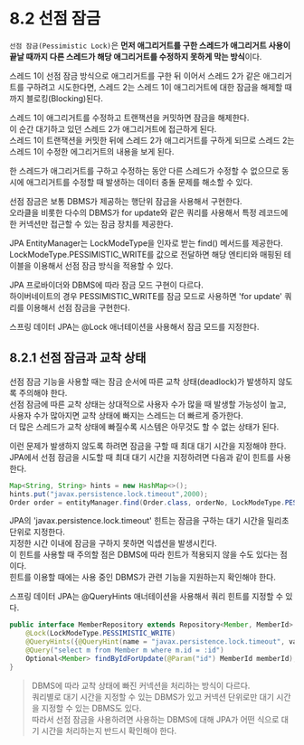 # 8.2 선점 잠금

`선점 잠금(Pessimistic Lock)`은 **먼저 애그리거트를 구한 스레드가 애그리거트 사용이 끝날 때까지 다른 스레드가 해당 애그리거트를 수정하지 못하게 막는 방식**이다.

스레드 1이 선점 잠금 방식으로 애그리거트를 구한 뒤 이어서 스레드 2가 같은 애그리거트를 구하려고 시도한다면, 스레드 2는 스레드 1이 애그리거트에 대한 잠금을 해제할 때까지 블로킹(Blocking)된다.

스레드 1이 애그리거트를 수정하고 트랜잭션을 커밋하면 잠금을 해제한다.  
이 순간 대기하고 있던 스레드 2가 애그리거트에 접근하게 된다.  
스레드 1이 트랜잭션을 커밋한 뒤에 스레드 2가 애그리거트를 구하게 되므로 스레드 2는 스레드 1이 수정한 에그리거트의 내용을 보게 된다.

한 스레드가 애그리거트를 구하고 수정하는 동안 다른 스레드가 수정할 수 없으므로 동시에 애그리거트를 수정할 때 발생하는 데이터 충돌 문제를 해소할 수 있다.

선점 잠금은 보통 DBMS가 제공하는 행단위 잠금을 사용해서 구현한다.  
오라클을 비롯한 다수의 DBMS가 for update와 같은 쿼리를 사용해서 특정 레코드에 한 커넥션만 접근할 수 있는 잠금 장치를 제공한다.

JPA EntityManager는 LockModeType을 인자로 받는 find() 메서드를 제공한다.  
LockModeType.PESSIMISTIC_WRITE를 값으로 전달하면 해당 엔티티와 매핑된 테이블을 이용해서 선점 잠금 방식을 적용할 수 있다.

JPA 프로바이더와 DBMS에 따라 잠금 모드 구현이 다르다.  
하이버네이트의 경우 PESSIMISTIC_WRITE를 잠금 모드로 사용하면 'for update' 쿼리를 이용해서 선점 잠금을 구현한다.

스프링 데이터 JPA는 @Lock 애너테이션을 사용해서 잠금 모드를 지정한다.

## 8.2.1 선점 잠금과 교착 상태

선점 잠금 기능을 사용할 때는 잠금 순서에 따른 교착 상태(deadlock)가 발생하지 않도록 주의해야 한다.  
선점 잠금에 따른 교착 상태는 상대적으로 사용자 수가 많을 때 발생할 가능성이 높고, 사용자 수가 많아지면 교착 상태에 빠지는 스레드는 더 빠르게 증가한다.  
더 많은 스레드가 교착 상태에 빠질수록 시스템은 아무것도 할 수 없는 상태가 된다.

이런 문제가 발생하지 않도록 하려면 잠금을 구할 때 최대 대기 시간을 지정해야 한다.  
JPA에서 선점 잠금을 시도할 때 최대 대기 시간을 지정하려면 다음과 같이 힌트를 사용한다.

```java
Map<String, String> hints = new HashMap<>();
hints.put("javax.persistence.lock.timeout",2000);
Order order = entityManager.find(Order.class, orderNo, LockModeType.PESSIMISTIC_WRITE, hints);
```

JPA의 'javax.persistence.lock.timeout' 힌트는 잠금을 구하는 대기 시간을 밀리초 단위로 지정한다.  
지정한 시간 이내에 잠금을 구하지 못하면 익셉션을 발생시킨다.  
이 힌트를 사용할 때 주의할 점은 DBMS에 따라 힌트가 적용되지 않을 수도 있다는 점이다.  
힌트를 이용할 때에는 사용 중인 DBMS가 관련 기능을 지원하는지 확인해야 한다.

스프링 데이터 JPA는 @QueryHints 애너테이션을 사용해서 쿼리 힌트를 지정할 수 있다.

```java
public interface MemberRepository extends Repository<Member, MemberId> {
    @Lock(LockModeType.PESSIMISTIC_WRITE)
    @QueryHints({@QueryHint(name = "javax.persistence.lock.timeout", value = 2000)})
    @Query("select m from Member m where m.id = :id")
    Optional<Member> findByIdForUpdate(@Param("id") MemberId memberId);
}
```

> DBMS에 따라 교착 상태에 빠진 커넥션을 처리하는 방식이 다르다.  
> 쿼리별로 대기 시간을 지정할 수 있는 DBMS가 있고 커넥션 단위로만 대기 시간을 지정할 수 있는 DBMS도 있다.  
> 따라서 선점 잠금을 사용하려면 사용하는 DBMS에 대해 JPA가 어떤 식으로 대기 시간을 처리하는지 반드시 확인해야 한다.
